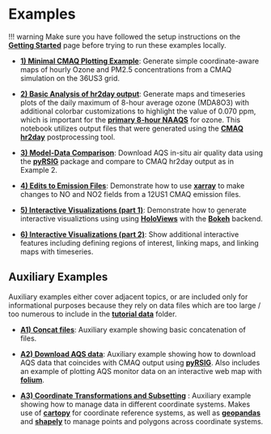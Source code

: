 Examples
========

!!! warning
    Make sure you have followed the setup instructions on the __[Getting Started](./setup.md)__ page before trying to run these examples locally.



* __[1) Minimal CMAQ Plotting Example](https://github.com/needham-michael/cmaq_visualization/blob/main/examples/01_minimal_cmaq_plotting_example.ipynb)__:  Generate simple coordinate-aware maps of hourly Ozone and PM2.5 concentrations from a CMAQ simulation on the 36US3 grid.

* __[2) Basic Analysis of hr2day output](https://github.com/needham-michael/cmaq_visualization/blob/main/examples/02_hr2day_output_analysis_example.ipynb)__: Generate maps and timeseries plots of the daily maximum of 8-hour average ozone (MDA8O3) with additional colorbar customizations to highlight the value of 0.070 ppm, which is important for the __[primary 8-hour NAAQS](https://www.epa.gov/criteria-air-pollutants/naaqs-table)__ for ozone. This notebook utilizes output files that were generated using the __[CMAQ hr2day](https://github.com/USEPA/CMAQ/tree/main/POST/hr2day)__ postprocessing tool.

* __[3) Model-Data Comparison](https://github.com/needham-michael/cmaq_visualization/blob/main/examples/03_model_monitor_comparison.ipynb)__: Download AQS in-situ air quality data using the __[pyRSIG](https://barronh.github.io/pyrsig/)__ package and compare to CMAQ hr2day output as in Example 2.

* __[4) Edits to Emission Files](https://github.com/needham-michael/cmaq_visualization/blob/main/examples/04_cmaq_emission_inputs.ipynb)__: Demonstrate how to use __[xarray](https://docs.xarray.dev/en/stable/)__ to make changes to NO and NO2 fields from a 12US1 CMAQ emission files.

* __[5) Interactive Visualizations (part 1)](https://github.com/needham-michael/cmaq_visualization/blob/main/examples/05_interactive_minimal.ipynb)__: Demonstrate how to generate interactive visualiztions using using __[HoloViews](https://holoviews.org/)__ with the __[Bokeh](https://docs.bokeh.org/en/latest/index.html)__ backend.

* __[6) Interactive Visualizations (part 2)](https://github.com/needham-michael/cmaq_visualization/blob/main/examples/05_interactive_intermediate.ipynb)__: Show additional interactive features including defining regions of interest, linking maps, and linking maps with timeseries.

Auxiliary Examples
------------------

Auxiliary examples either cover adjacent topics, or are included only for informational purposes because they rely on data files which are too large / too numerous to include in the __[tutorial data](https://github.com/needham-michael/cmaq_visualization/blob/main/examples/tutorial_data)__ folder.

* __[A1) Concat files](https://github.com/needham-michael/cmaq_visualization/blob/main/examples/A1_concat_files.ipynb)__: Auxiliary example showing basic concatenation of files.

* __[A2) Download AQS data](https://github.com/needham-michael/cmaq_visualization/blob/main/examples/A2_aqs_download_pyrsig.ipynb)__: Auxiliary example showing how to download AQS data that coincides with CMAQ output using __[pyRSIG](https://github.com/barronh/pyrsig)__. Also includes an example of plotting AQS monitor data on an interactive web map with __[folium](https://python-visualization.github.io/folium/latest/#)__.

* __[A3) Coordinate Transformations and Subsetting](https://github.com/needham-michael/cmaq_visualization/blob/main/examples/A3_coordinate_transformation_subsetting.ipynb)__ : Auxiliary example showing how to manage data in different coordinate systems. Makes use of __[cartopy](https://scitools.org.uk/cartopy/docs/latest/)__ for coordinate reference systems, as well as __[geopandas](https://geopandas.org/en/stable/)__ and __[shapely](https://shapely.readthedocs.io/en/stable/manual.html)__ to manage points and polygons across coordinate systems.